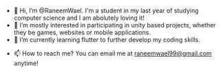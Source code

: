- 👋 Hi, I’m @RaneemWael. I'm a student in my last year of studying computer science and I am abolutely loving it!
- 👀 I’m mostly interested in participating in unity based projects, whether they be games, websites or mobile applications.
- 🌱 I’m currently learning flutter to further develop my coding skills.
<!--- - 💞️ I’m looking to collaborate on ... --->
- 📫 How to reach me? You can email me at raneemwael99@gmail.com anytime!

<!---
RaneemWael/RaneemWael is a ✨ special ✨ repository because its `README.md` (this file) appears on your GitHub profile.
You can click the Preview link to take a look at your changes.
--->
